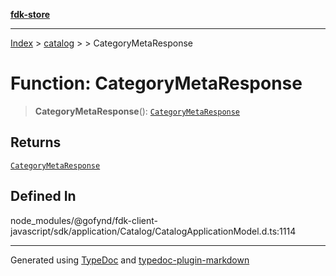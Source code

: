 [**fdk-store**](../../../README.md)
***

[Index](../../../API.md) > [catalog](../../README.md) > [<internal>](../README.md) > CategoryMetaResponse

# Function: CategoryMetaResponse

> **CategoryMetaResponse**(): [`CategoryMetaResponse`](../type-aliases/type-alias.CategoryMetaResponse.md)

## Returns

[`CategoryMetaResponse`](../type-aliases/type-alias.CategoryMetaResponse.md)

## Defined In

node\_modules/@gofynd/fdk-client-javascript/sdk/application/Catalog/CatalogApplicationModel.d.ts:1114

***
Generated using [TypeDoc](https://typedoc.org/) and [typedoc-plugin-markdown](https://www.npmjs.com/package/typedoc-plugin-markdown)
